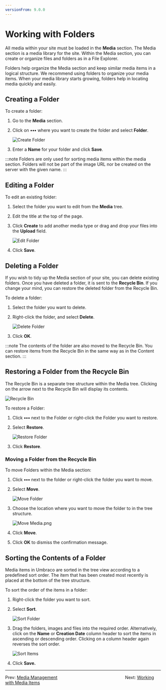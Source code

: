 ```yaml
---
versionFrom: 9.0.0
---
```


# Working with Folders

All media within your site must be loaded in the **Media** section. The Media section is a media library for the site. Within the Media section, you can create or organize files and folders as in a File Explorer.

Folders help organize the Media section and keep similar media items in a logical structure. We recommend using folders to organize your media items. When your media library starts growing, folders help in locating media quickly and easily.

## Creating a Folder

To create a folder:

1. Go to the **Media** section.
2. Click on **•••** where you want to create the folder and select **Folder**.

    ![Create Folder](images/create-folder-v9.png)
3. Enter a **Name** for your folder and click **Save**.

:::note
Folders are only used for sorting media items within the media section. Folders will not be part of the image URL nor be created on the server with the given name.
:::

## Editing a Folder

To edit an existing folder:

1. Select the folder you want to edit from the **Media** tree.
2. Edit the title at the top of the page.
3. Click **Create** to add another media type or drag and drop your files into the **Upload** field.

    ![Edit Folder](images/Edit-folder-v9.png)
4. Click **Save**.

## Deleting a Folder

If you wish to tidy up the Media section of your site, you can delete existing folders. Once you have deleted a folder, it is sent to the **Recycle Bin**. If you change your mind, you can restore the deleted folder from the Recycle Bin.

To delete a folder:

1. Select the folder you want to delete.
2. Right-click the folder, and select **Delete**.

    ![Delete Folder](images/Delete-folder-v9.png)
3. Click **OK**.

:::note
The contents of the folder are also moved to the Recycle Bin. You can restore items from the Recycle Bin in the same way as in the Content section.
:::

## Restoring a Folder from the Recycle Bin

The Recycle Bin is a separate tree structure within the Media tree. Clicking on the arrow next to the Recycle Bin will display its contents.

![Recycle Bin](images/mediaRecycle-v9.png)

To restore a Folder:

1. Click **•••** next to the Folder or right-click the Folder you want to restore.
2. Select **Restore**.

    ![Restore Folder](images/Restore-Folder-v9.png)
3. Click **Restore**.

### Moving a Folder from the Recycle Bin

To move Folders within the Media section:

1. Click **•••** next to the folder or right-click the folder you want to move.
2. Select **Move**.

    ![Move Folder](images/Move-Folder-v9.png)
3. Choose the location where you want to move the folder to in the tree structure.

    ![Move Media.png](images/Move-media-location-v9.png)
4. Click **Move**.
5. Click **OK** to dismiss the confirmation message.

## Sorting the Contents of a Folder

Media items in Umbraco are sorted in the tree view according to a predefined sort order. The item that has been created most recently is placed at the bottom of the tree structure.

To sort the order of the items in a folder:

1. Right-click the folder you want to sort.
2. Select **Sort**.

    ![Sort Folder](images/Sort-Folder-v9.png)
3. Drag the folders, images and files into the required order. Alternatively, click on the **Name** or **Creation Date** column header to sort the items in ascending or descending order. Clicking on a column header again reverses the sort order.

    ![Sort Items](images/sort-items-v9.png)
4. Click **Save.**

---

Prev: [Media Management](../../Media-Management/index-v9.md) &emsp; &emsp; &emsp; &emsp; &emsp; &emsp; &emsp; &emsp; &emsp; &emsp; &emsp; &emsp; Next: [Working with Media Items](../Working-with-Images-and-Files/index-v9.md)
